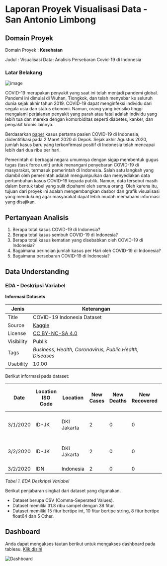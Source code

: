 # Laporan Proyek Visualisasi Data - San Antonio Limbong
## Domain Proyek

Domain Proyek : **Kesehatan**

Judul : Visualisasi Data: Analisis Persebaran Covid-19 di Indonesia

### Latar Belakang
![image](https://github.com/user-attachments/assets/aab28b18-e593-4d3f-a343-4f759ea2ae3c)

COVID-19 merupakan penyakit yang saat ini telah menjadi pandemi global. Pandemi ini dimulai di Wuhan, Tiongkok, dan telah menyebar ke seluruh dunia sejak akhir tahun 2019. COVID-19 dapat menginfeksi individu dari segala usia dan status ekonomi. Namun, orang yang berisiko tinggi mengalami perjalanan penyakit yang parah atau fatal adalah individu yang lebih tua dan mereka dengan komorbiditas seperti diabetes, kanker, dan penyakit kronis lainnya.

Berdasarkan [paper](https://www.researchgate.net/profile/Boya_Nugraha/publication/344470300_COVID-19_Pandemic_in_Indonesia_Situation_and_Challenges_of_Rehabilitation_Medicine_in_Indonesia/links/5f7d6acda6fdccfd7b4ca6e6/COVID-19-Pandemic-in-Indonesia-Situation-and-Challenges-of-Rehabilitation-Medicine-in-Indonesia.pdf) kasus pertama pasien COVID-19 di Indonesia, diidentifikasi pada 2 Maret 2020 di Depok. Sejak akhir Agustus 2020, jumlah kasus baru yang terkonfirmasi positif di Indonesia telah mencapai lebih dari dua ribu per hari.

Pemerintah di berbagai negara umumnya dengan sigap membentuk gugus tugas (task force unit) untuk menangani penyebaran COVID-19 di masyarakat, termasuk pemerintah di Indonesia. Salah satu langkah yang diambil oleh pemerintah adalah mengumpulkan dan menyediakan data pertumbuhan kasus COVID-19 kepada publik. Namun, data tersebut masih dalam bentuk tabel yang sulit dipahami oleh semua orang. Oleh karena itu, tujuan dari proyek ini adalah mengembangkan dasbor dan grafik visualisasi yang mendukung agar masyarakat dapat lebih mudah memahami informasi yang disajikan.

## Pertanyaan Analisis
1. Berapa total kasus COVID-19 di Indonesia?
2. Berapa total kasus sembuh COVID-19 di Indonesia?
3. Berapa total kasus kematian yang disebabkan oleh COVID-19 di Indonesia?
4. Bagaimana perincian jumlah kasus per Hari oleh COVID-19 di Indonesia?
5. Bagaimana persebaran COVID-19 di Indonesia?

## Data Understanding
### EDA - Deskripsi Variabel
**Informasi Datasets**

| Jenis | Keterangan |
| ------ | ------ |
| Title | COVID-19 Indonesia Dataset |
| Source | [Kaggle](https://www.kaggle.com/datasets/hendratno/covid19-indonesia/data) |
| License | [CC BY-NC-SA 4.0](https://creativecommons.org/licenses/by-nc-sa/4.0/) |
| Visibility | Publik |
| Tags | _Business, Health, Coronavirus, Public Health, Diseases_ |
| Usability | 10.00 |

Berikut informasi pada dataset: 

| Date       | Location ISO Code | Location    | New Cases | New Deaths | New Recovered | New Active Cases | Total Cases | Total Deaths | Total Recovered | Total Active Cases | Location Level | City or Regency | Province   | Country   | Continent | Island | Time Zone     | Special Status          | Total Regencies | Total Cities | Total Districts | Total Urban Villages | Total Rural Villages | Area (km²) | Population  | Population Density | Longitude    | Latitude       | New Cases per Million | Total Cases per Million | New Deaths per Million | Total Deaths per Million | Total Deaths per 100k | Case Fatality Rate | Case Recovered Rate | Growth Factor of New Cases | Growth Factor of New Deaths |
|------------|-------------------|-------------|-----------|------------|---------------|------------------|-------------|--------------|-----------------|--------------------|----------------|-----------------|------------|-----------|-----------|--------|----------------|-------------------------|-----------------|--------------|----------------|---------------------|---------------------|-------------|-------------|--------------------|--------------|----------------|-----------------------|------------------------|------------------------|-------------------------|----------------------|---------------------|---------------------|-----------------------------|-----------------------------|
| 3/1/2020   | ID-JK             | DKI Jakarta | 2         | 0          | 0             | 2                | 39          | 20           | 75              | -56                | Province       |                 | DKI Jakarta | Indonesia | Asia      | Jawa   | UTC+07:00      | Daerah Khusus Ibu Kota  | 1               | 5            | 44             | 267                 |                     | 664         | 10,846,145 | 16,334.31          | 106.8361183  | -6.204698991   | 0.18                  | 3.60                   | 0.00                   | 1.84                    | 0.18                 | 51.28%              | 192.31%             |                             |                             |
| 3/2/2020   | ID-JK             | DKI Jakarta | 2         | 0          | 0             | 2                | 41          | 20           | 75              | -54                | Province       |                 | DKI Jakarta | Indonesia | Asia      | Jawa   | UTC+07:00      | Daerah Khusus Ibu Kota  | 1               | 5            | 44             | 267                 |                     | 664         | 10,846,145 | 16,334.31          | 106.8361183  | -6.204698991   | 0.18                  | 3.78                   | 0.00                   | 1.84                    | 0.18                 | 48.78%              | 182.93%             | 1.00                        | 1.00                        |
| 3/2/2020   | IDN               | Indonesia   | 2         | 0          | 0             | 2                | 2           | 0            | 0               | 2                  | Country        |                 |            | Indonesia | Asia      |        |                |                         | 416             | 98           | 7,230          | 8,488               | 74,953              | 1,916,907   | 265,185,520 | 138.34             | 113.921327   | -0.789275      | 0.01                  | 0.01                   | 0.00                   | 0.00                    | 0.00                 | 0.00%               | 0.00%               |                             |                             |

_Tabel 1. EDA Deskripsi Variabel_

Berikut penjabaran singkat dari dataset yang digunakan. 
- Dataset berupa CSV (Comma-Seperated Values).
- Dataset memiliki 31.8 ribu sampel dengan 38 fitur.
- Dataset memiliki 15 fitur bertipe int, 10 fitur bertipe string, 8 fitur bertipe float64 dan 5 Other.

## Dashboard
Anda dapat mengakses tautan berikut untuk mengakses dashboard pada tableau. [Klik disini](https://public.tableau.com/app/profile/san.antonio.limbong/viz/DashboarddataCovid-19diIndonesia/Dashboard)

![Dashboard](https://github.com/user-attachments/assets/4647a1d2-71f7-471a-8c07-d24cc1f45993)
